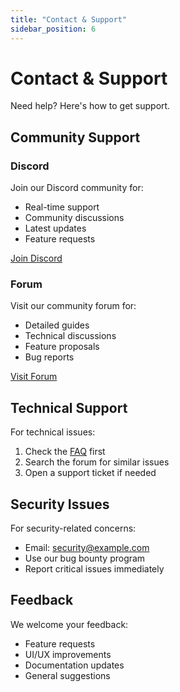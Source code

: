 ```yaml
---
title: "Contact & Support"
sidebar_position: 6
---
```


# Contact & Support

Need help? Here's how to get support.

## Community Support

### Discord
Join our Discord community for:
- Real-time support
- Community discussions
- Latest updates
- Feature requests

[Join Discord](#)

### Forum
Visit our community forum for:
- Detailed guides
- Technical discussions
- Feature proposals
- Bug reports

[Visit Forum](#)

## Technical Support

For technical issues:
1. Check the [FAQ](./faq.md) first
2. Search the forum for similar issues
3. Open a support ticket if needed

## Security Issues

For security-related concerns:
- Email: security@example.com
- Use our bug bounty program
- Report critical issues immediately

## Feedback

We welcome your feedback:
- Feature requests
- UI/UX improvements
- Documentation updates
- General suggestions
